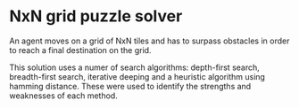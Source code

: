 # NxN grid puzzle solver

An agent moves on a grid of NxN tiles and has to surpass obstacles in order to reach a final destination on the grid.

This solution uses a numer of search algorithms: depth-first search, breadth-first search, iterative deeping and a heuristic algorithm using hamming distance. These were used to identify the strengths and weaknesses of each method.